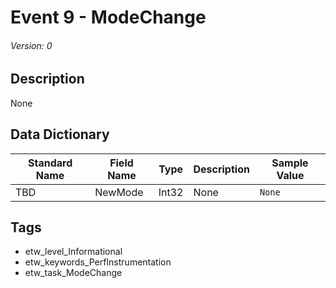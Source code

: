 # Event 9 - ModeChange
###### Version: 0

## Description
None

## Data Dictionary
|Standard Name|Field Name|Type|Description|Sample Value|
|---|---|---|---|---|
|TBD|NewMode|Int32|None|`None`|

## Tags
* etw_level_Informational
* etw_keywords_PerfInstrumentation
* etw_task_ModeChange